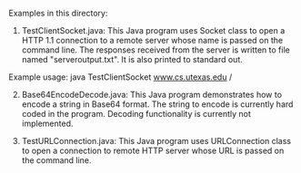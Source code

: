 Examples in this directory:

1) TestClientSocket.java:
This Java program uses Socket class to open a HTTP 1.1 connection
to a remote server whose name is passed on the command line.
The responses received from the server is written to file named "serveroutput.txt".
It is also printed to standard out.

Example usage:
java TestClientSocket www.cs.utexas.edu /


2) Base64EncodeDecode.java:
This Java program demonstrates how to encode a string in Base64 format.
The string to encode is currently hard coded in the program. Decoding functionality
is currently not implemented.


3) TestURLConnection.java:
This Java program uses URLConnection class to open a connection to remote HTTP
server whose URL is passed on the command line.